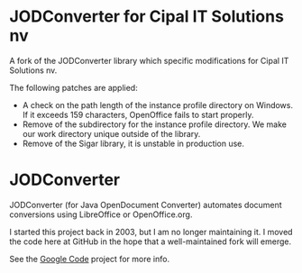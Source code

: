 JODConverter for Cipal IT Solutions nv
======================================
A fork of the JODConverter library which specific modifications for Cipal 
IT Solutions nv.

The following patches are applied:
* A check on the path length of the instance profile directory on Windows. 
If it exceeds 159 characters, OpenOffice fails to start properly.
* Remove of the subdirectory for the instance profile directory. We make our 
work directory unique outside of the library.
* Remove of the Sigar library, it is unstable in production use.

JODConverter
============

JODConverter (for Java OpenDocument Converter) automates document conversions
using LibreOffice or OpenOffice.org.

I started this project back in 2003, but I am no longer maintaining it. I moved
the code here at GitHub in the hope that a well-maintained fork will emerge.

See the [Google Code](http://code.google.com/p/jodconverter/) project for more
info.

